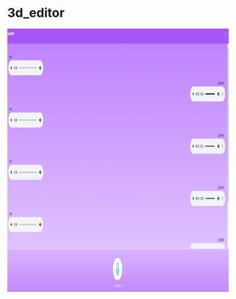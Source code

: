 # 3d_editor


<img height="600em"   src="https://github.com/vincentkims49/junieter_AI_GPT/blob/main/image_git/im.png" align="center" style="width: 50 height: 100" />
